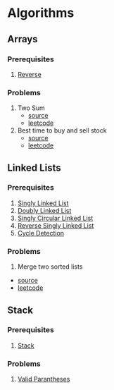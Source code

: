 # Algorithms

## Arrays

### Prerequisites

1. [Reverse](Arrays/pre/reverse.js)

### Problems

1. Two Sum
   - [source](Arrays/two-sum.js)
   - [leetcode](https://leetcode.com/problems/two-sum/description/)
2. Best time to buy and sell stock
   - [source](Arrays/best-time-stock.js)
   - [leetcode](https://leetcode.com/problems/two-sum/)

## Linked Lists

### Prerequisites

1. [Singly Linked List](Linked-List/pre/singly-linked-list.js)
2. [Doubly Linked List](Linked-List/pre/doubly-linked-list.js)
3. [Singly Circular Linked List]()
4. [Reverse Singly Linked List]()
5. [Cycle Detection]()

### Problems

1. Merge two sorted lists

- [source]()
- [leetcode]()

## Stack

### Prerequisites

1. [Stack](Stack/pre/stack.js)

### Problems

1. [Valid Parantheses]()
